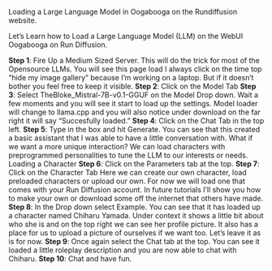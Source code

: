 Loading a Large Language Model in Oogabooga on the Rundiffusion website.

Let’s Learn how to Load a Large Language Model (LLM) on the WebUI Oogabooga on Run
Diffusion.

**Step 1**: Fire Up a Medium Sized Server. This will do the trick for most of the Opensource LLMs.
You will see this page load
I always click on the time top “hide my image gallery” because I’m working on a laptop. But if it
doesn’t bother you feel free to keep it visible.
**Step 2**: Click on the Model Tab
**Step 3**: Select TheBloke_Mistral-7B-v0.1-GGUF on the Model Drop down. Wait a few moments
and you will see it start to load up the settings. Model loader will change to llama.cpp and you
will also notice under download on the far right it will say “Succesfully loaded.”
**Step 4**: Click on the Chat Tab in the top left.
**Step 5**: Type in the box and hit Generate.
You can see that this created a basic assistant that I was able to have a little conversation with.
What if we want a more unique interaction? We can load characters with preprogrammed
personalities to tune the LLM to our interests or needs.
Loading a Character
**Step 6**: Click on the Parameters tab at the top.
**Step 7**: Click on the Character Tab
Here we can create our own character, load preloaded characters or upload our own. For now
we will load one that comes with your Run Diffusion account. In future tutorials I’ll show you
how to make your own or download some off the internet that others have made.
**Step 8**: In the Drop down select Example.
You can see that it has loaded up a character named Chiharu Yamada. Under context it shows
a little bit about who she is and on the top right we can see her profile picture. It also has a
place for us to upload a picture of ourselves if we want too. Let’s leave it as is for now.
**Step 9**: Once again select the Chat tab at the top.
You can see it loaded a little roleplay description and you are now able to chat with Chiharu.
**Step 10**: Chat and have fun.
